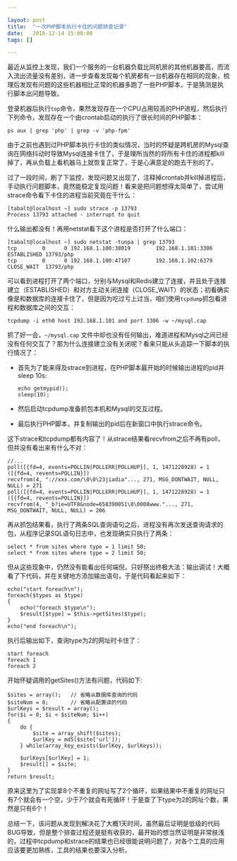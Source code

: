 ```yaml
---

layout: post
title:  "一次PHP脚本执行卡住的问题排查记录"
date:   2016-12-14 15:08:00
tags: []

---
```


最近从监控上发现，我们一个服务的一台机器负载比同机房的其他机器要高，而流入流出流量没有差别，进一步查看发现每个机房都有一台机器存在相同的现象，梳理后发现有问题的这些机器相比正常的机器多跑了一些PHP脚本，于是猜测是执行脚本出问题导致。

登录机器后执行`top`命令，果然发现存在一个CPU占用较高的PHP进程，然后执行下列命令，发现存在一个由crontab启动的执行了很长时间的PHP脚本：
```
ps aux | grep 'php' | grep -v 'php-fpm'
```

由于之前也遇到过PHP脚本执行卡住的类似情况，当时的怀疑是跨机房的Mysql查询在网络抖动时导致Mysql连接卡住了，于是理所当然的将所有卡住的进程都kill掉了，再从负载上看机器马上就恢复正常了，于是心满意足的跑去干别的了。

过了一段时间，刷了下监控，发现问题又出现了，注释掉crontab并kill掉进程后，手动执行问题脚本，竟然能稳定复现问题！看来是把问题想得太简单了，尝试用strace命令看下卡住的进程当前究竟在干什么：

```
[tabalt@localhost ~] sudo strace -p 13793
Process 13793 attached - interrupt to quit
```

什么输出都没有！再用netstat看下这个进程是否打开了什么端口：

```
[tabalt@localhost ~] sudo netstat -tunpa | grep 13793
tcp        0      0 192.168.1.100:38019        192.168.1.101:3306        ESTABLISHED 13793/php
tcp        0      0 192.168.1.100:47107        192.168.1.102:6379        CLOSE_WAIT  13793/php 
```

可以看到进程打开了两个端口，分别与Mysql和Redis建立了连接，并且处于连接建立（ESTABLISHED）和对方主动关闭连接（CLOSE_WAIT）的状态；初看确实像是和数据库的连接卡住了，但是因为吃过亏上过当，咱们使用`tcpdump`抓包看进程和数据库之间的交互：

```
tcpdump -i eth0 host 192.168.1.101 and port 3306 -w ~/mysql.cap
```

抓了好一会，`~/mysql.cap` 文件中却也没有任何输出，难道进程和Mysql之间已经没有任何交互了？那为什么连接建立没有关闭呢？看来只能从头追踪一下脚本的执行情况了：

* 首先为了能来得及strace到进程，在PHP脚本最开始的时候输出进程的pid并sleep 10s:

    ```
    echo getmypid();
    sleep(10);
    ```

* 然后启动tcpdump准备抓包本机和Mysql的交互过程。

* 最后执行PHP脚本，并复制输出的pid后在新窗口中执行strace命令。

这下strace和tcpdump都有内容了！从strace结果看recvfrom之后不再有poll，但并没有看出来有什么不对：

```
//...
poll([{fd=4, events=POLLIN|POLLERR|POLLHUP}], 1, 1471228928) = 1 ([{fd=4, revents=POLLIN}])
recvfrom(4, "://xxx.com/\0\0\23jiadia"..., 271, MSG_DONTWAIT, NULL, NULL) = 271
poll([{fd=4, events=POLLIN|POLLERR|POLLHUP}], 1, 1471228928) = 1 ([{fd=4, revents=POLLIN}])
recvfrom(4, "_b?ie=UTF8&node=658390051\0\0008www."..., 271, MSG_DONTWAIT, NULL, NULL) = 206
```

再从抓包结果看，执行了两条SQL查询语句之后，进程没有再次发送查询请求的包，从程序记录SQL语句日志中，也发现确实只执行了两条：

```
select * from sites where type = 1 limit 50;
select * from sites where type = 2 limit 50;
```

但从这些现象中，仍然没有能看出任何端倪，只好祭出终极大法：输出调试！大概看了下代码，并在关键地方添加输出语句，于是代码看起来如下：

```
echo("start foreach\n");
foreach($types as $type)
{
    echo("foreach $type\n");
    $result[$type] = $this->getSites($type);
}
echo("end foreach\n"); 
```

执行后输出如下，查询type为2的网址时卡住了：

```
start foreach
foreach 1
foreach 2
```

开始怀疑调用的getSites()方法有问题，代码如下:

```
$sites = array();   // 省略从数据库查询的代码
$siteNum = 8;       // 省略从配置读的代码
$urlKeys = $result = array();
for($i = 0; $i < $siteNum; $i++)
{
    do {
        $site = array_shift($sites);
        $urlKey = md5($site['url']);
    } while(array_key_exists($urlKey, $urlKeys));

    $urlKeys[$urlKey] = 1;
    $result[] = $site;
}
return $result;
```

原来这里为了实现拿8个不重复的网址写了2个循环，如果结果中不重复的网址只有7个就会有一个空，少于7个就会有死循环！于是查了下type为2的网址个数，果然是只有6个！


总结一下，该问题从发现到解决花了大概1天时间，虽然最后证明是低级的代码BUG导致，但是整个排查过程还是挺有收获的，最开始的想当然证明是非常肤浅的，过程中tcpdump和strace的结果也已经很能说明问题了，对各个工具的应用应该要更加熟练，工具的结果也要深入分析。

